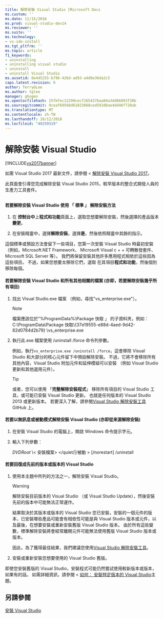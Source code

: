 ```yaml
---
title: 解除安裝 Visual Studio |Microsoft Docs
ms.custom: ''
ms.date: 11/15/2016
ms.prod: visual-studio-dev14
ms.reviewer: ''
ms.suite: ''
ms.technology:
- vs-ide-install
ms.tgt_pltfrm: ''
ms.topic: article
f1_keywords:
- uninstalling
- uninstalling visual studio
- uninstall
- uninstall Visual Studio
ms.assetid: 0e445255-b796-426d-ad93-a4d8e36da2c5
caps.latest.revision: 9
author: TerryGLee
ms.author: tglee
manager: ghogen
ms.openlocfilehash: 25fbfec12299cecf265437baa04a3dd86093f30b
ms.sourcegitcommit: 9ceaf69568d61023868ced59108ae4dd46f720ab
ms.translationtype: MT
ms.contentlocale: zh-TW
ms.lasthandoff: 10/12/2018
ms.locfileid: "49259319"
---
```

# <a name="uninstall-visual-studio"></a>解除安裝 Visual Studio
[!INCLUDE[vs2017banner](../includes/vs2017banner.md)]

如需 Visual Studio 2017 最新文件，請參閱 <<c0> [ 解除安裝 Visual Studio 2017](https://docs.microsoft.com/visualstudio/install/uninstall-visual-studio)。

此頁面會引導您完成解除安裝 Visual Studio 2015，較早版本的整合式開發人員的生產力工具套件。  
  
##  <a name="uninstalling"></a>   
#### <a name="to-uninstall-visual-studio-by-using-the-standard-uninstallation-method"></a>若要解除安裝 Visual Studio 使用 「 標準 」 解除安裝方法  
  
1.  在 **控制台中**上**程式和功能**頁面上，選取您想要解除安裝，然後選擇的產品版本**變更**。  
  
2.  在安裝精靈中，選擇**解除安裝**，選擇**是**，然後依照精靈中其餘的指示。  
  
 這個標準或預設方法會留下一些項目，您第一次安裝 Visual Studio 時最初安裝 （例如，Microsoft.NET Framework、 Microsoft Visual c + + 可轉散發套件、 Microsoft SQL Server 等）。   我們將保留安裝其他許多應用程式相依於這些因為這些項目。 不過，如果您想要太移除它們，選取 在其項目**程式和功能**，然後個別移除每個。  
  
#### <a name="to-uninstall-visual-studio-and-all-other-related-files-that-is-to-uninstall-almost-everything"></a>若要解除安裝 Visual Studio 和所有其他相關的檔案 (亦即，若要解除安裝幾乎所有項目)  
  
1.  找出 Visual Studio.exe 檔案 （例如，尋找"vs_enterprise.exe"）。  
  
    > [!NOTE]
    >  檔案應該位於"%ProgramData%\Package 快取 」 的子資料夾，例如： C:\ProgramData\Package 快取\\{37e19555-e88d-4aed-9d42-82d0784d2b79} \vs_enterprise.exe  
  
2.  執行此.exe 檔案使用 /uninstall /force 命令列參數。  
  
     例如，執行```vs_enterprise.exe /uninstall /force```，這會移除 Visual Studio 和大部分的核心元件留下中預設解除安裝。 不過，它將不會移除所有其他內容，Visual Studio 附加元件和延伸模組可以安裝 （例如 Visual Studio 更新和其他選用元件）。  
  
    > [!TIP]
    > 或者，您可以使用 「**完整解除安裝程式**」 移除所有項目的 Visual Studio 工具，或可能已安裝 Visual Studio 更新。 也就是任何版本的 Visual Studio 2013 或更新版本。 若要深入了解，請參閱[Visual Studio 解除安裝工具](https://github.com/Microsoft/VisualStudioUninstaller/releases)GitHub 上。  
  
#### <a name="to-uninstall-visual-studio-in-silent-or-passive-modes-that-is-to-uninstall-from-source"></a>若要以無訊息或被動模式解除安裝 Visual Studio (亦即從來源解除安裝)  
  
1.  在安裝 Visual Studio 的電腦上，開啟 Windows 命令提示字元。  
  
2.  輸入下列參數：  
  
     *DVDRoot* \\< 安裝檔案\> \</quiet/&#124;/被動 > [/norestart] /uninstall  
  
#### <a name="to-roll-back-to-a-previous-version-or-release-of--visual-studio"></a>若要回復成先前的版本或版本的 Visual Studio  
  
1.  使用本主題中所列的方法之一，解除安裝 Visual Studio。  
  
    > [!WARNING]
    >  解除安裝目前版本的 Visual Studio （或 Visual Studio Update），然後安裝 先前的版本中可能無法正常運作。  
    >   
    >  結果取決於其版本或版本的 Visual Studio 您已安裝，安裝的一個元件的版本，已安裝哪些產品可能會有相依性可能是與 Visual Studio 版本或元件，以及最後，在想要安裝或重新安裝舊版 Visual Studio 版本。  由於所有這些變數，標準解除安裝將會經常離開元件可能無法使用舊版 Visual Studio 版本或版本。  
    >   
    >  因此，為了獲得最佳結果，我們建議您使用[Visual Studio 解除安裝工具](https://github.com/Microsoft/VisualStudioUninstaller/releases)。  
  
2.  安裝或重新安裝您想要使用的 Visual Studio 舊版。  
  
 即使您安裝舊版的 Visual Studio，安裝程式可能仍然嘗試使用較新版本或版本，如果有的話。 如需詳細資訊，請參閱 <<c0> [ 如何： 安裝特定版本的 Visual Studio](../install/how-to-install-a-specific-release-of-visual-studio.md)主題。  
  
## <a name="see-also"></a>另請參閱  
 [安裝 Visual Studio](https://msdn.microsoft.com/library/e2h7fzkw.aspx)